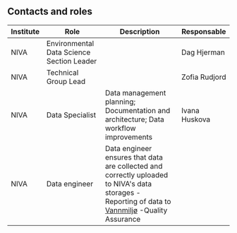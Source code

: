 ## Contacts and roles

 Institute  | Role | Description | Responsable
--|--|--|--
 NIVA       | Environmental Data Science Section Leader   |  | Dag Hjerman
 NIVA       | Technical Group Lead                        |  | Zofia Rudjord
 NIVA       | Data Specialist                             | Data management planning; Documentation and architecture; Data workflow improvements  | Ivana Huskova
 NIVA       | Data engineer                               | Data engineer ensures that data are collected and correctly uploaded to NIVA's data storages - Reporting of data to [Vannmiljø](https://vannmiljo.miljodirektoratet.no) -Quality Assurance|

